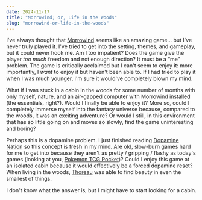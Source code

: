 ```yaml
---
date: 2024-11-17
title: "Morrowind; or, Life in the Woods"
slug: "morrowind-or-life-in-the-woods"
---
```


I've always thought that [Morrowind](https://en.wikipedia.org/wiki/The_Elder_Scrolls_III:_Morrowind) seems like an amazing game... but I've never truly played it.
I've tried to get into the setting, themes, and gameplay, but it could never hook me.
Am I too impatient?
Does the game give the player _too much_ freedom and not enough direction?
It must be a “me” problem.
The game is critically acclaimed but I can't seem to enjoy it: more importantly, I _want_ to enjoy it but haven't been able to.
If I had tried to play it when I was much younger, I'm sure it would've completely blown my mind.

What if I was stuck in a cabin in the woods for some number of months with only myself, nature, and an air-gapped computer with Morrowind installed (the essentials, right?).
Would I finally be able to enjoy it?
More so, could I completely immerse myself into the fantasy universe because, compared to the woods, it was an exciting adventure?
Or would I still, in this environment that has so little going on and moves so slowly, find the game uninteresting and boring?

Perhaps this is a dopamine problem.
I just finished reading [Dopamine Nation](https://www.annalembke.com/dopamine-nation) so this concept is fresh in my mind.
Are old, slow-burn games hard for me to get into because they aren't as pretty / gripping / flashy as today's games (looking at you, [Pokemon TCG Pocket](https://en.wikipedia.org/wiki/Pok%C3%A9mon_Trading_Card_Game_Pocket))?
Could I enjoy this game at an isolated cabin because it would effectively be a forced dopamine reset?
When living in the woods, [Thoreau](https://en.wikipedia.org/wiki/Walden) was able to find beauty in even the smallest of things.

I don't know what the answer is, but I might have to start looking for a cabin.
